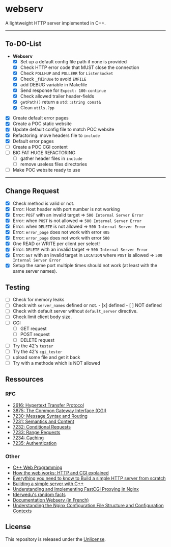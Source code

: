 # webserv
A lightweight HTTP server implemented in C++.

---

## To-DO-List

 - **Webserv**
 	- [x] Set up a default config file path if none is provided
	- [x] Check HTTP error code that MUST close the connection
	- [x] Check `POLLHUP` and `POLLERR` for `ListenSocket`
	- [x] Check `_fdInUse` to avoid `EMFILE`
	- [x] add DEBUG variable in Makefile
	- [x] Send response for `Expect: 100-continue`
	- [x] Check allowed trailer header-fields
	- [x] `getPath()` return a `std::string const&`
	- [x] Clean `utils.?pp`
 - [x] Create default error pages
 - [x] Create a POC static website
 - [x] Update default config file to match POC website
 - [x] Refactoring: move headers file to `include`
 - [x] Default error pages
 - [ ] Create a POC CGI content
 - [ ] BIG FAT HUGE REFACTORING
	 - [ ] gather header files in `include`
	 - [ ] remove useless files directories
 - [ ] Make POC website ready to use

---

## Change Request
- [x] Check method is valid or not.
- [x] Error: Host header with port number is not working
- [x] Error: `POST` with an invalid target => `500 Internal Server Error`
- [x] Error: when `POST` is not allowed => `500 Internal Server Error`
- [x] Error: when `DELETE` is not allowed => `500 Internal Server Error`
- [x] Error: `error_page` does not work with error `405`
- [x] Error: `error_page` does not work with error `500`
- [x] One READ or WRITE per client per select!
- [x] Error: `DELETE` with an invalid target => `500 Internal Server Error`
- [x] Error: `GET` with an invalid target in `LOCATION` where `POST` is allowed => `500 Internal Server Error`
- [x] Setup the same port multiple times should not work (at least with the same server names).

## Testing
 - [ ] Check for memory leaks
 - [ ] Check with `server_names` defined or not.
		- [x] defined
		- [ ] NOT defined
 - [ ] Check with default server without `default_server` directive.
 - [ ] Check limit client body size.
 - [ ] CGI
	- [ ] GET request
	- [ ] POST request
	- [ ] DELETE request
 - [ ] Try the 42's `tester`
 - [ ] Try the 42's `cgi_tester`
 - [ ] upload some file and get it back
 - [ ] Try with a methode which is NOT allowed

## Ressources

### RFC

- [2616: Hypertext Transfer Protocol](https://www.rfc-editor.org/rfc/pdfrfc/rfc2616.txt.pdf)
- [3875: The Common Gateway Interface (CGI)](https://www.rfc-editor.org/rfc/pdfrfc/rfc3875.txt.pdf)
- [7230: Message Syntax and Routing](https://www.rfc-editor.org/rfc/pdfrfc/rfc7230.txt.pdf)
- [7231: Semantics and Content](https://www.rfc-editor.org/rfc/pdfrfc/rfc7231.txt.pdf)
- [7232: Conditional Requests](https://www.rfc-editor.org/rfc/pdfrfc/rfc7232.txt.pdf)
- [7233: Range Requests](https://www.rfc-editor.org/rfc/pdfrfc/rfc7233.txt.pdf)
- [7234: Caching](https://www.rfc-editor.org/rfc/pdfrfc/rfc7234.txt.pdf)
- [7235: Authentication](https://www.rfc-editor.org/rfc/pdfrfc/rfc7235.txt.pdf)

### Other

- [C++ Web Programming](https://www.tutorialspoint.com/cplusplus/cpp_web_programming.htm)
- [How the web works: HTTP and CGI explained](https://www.garshol.priv.no/download/text/http-tut.html)
- [Everything you need to know to Build a simple HTTP server from scratch](https://medium.com/from-the-scratch/http-server-what-do-you-need-to-know-to-build-a-simple-http-server-from-scratch-d1ef8945e4fa)
- [Building a simple server with C++](https://ncona.com/2019/04/building-a-simple-server-with-cpp/)
- [Understanding and Implementing FastCGI Proxying in Nginx](https://www.digitalocean.com/community/tutorials/understanding-and-implementing-fastcgi-proxying-in-nginx)
- [tderwedu's random facts](https://github.com/tderwedu/42cursus/blob/main/12_Inception/RandomFacts.md)
- [Documentation Webserv (in French)](https://www.notion.so/etelcode/Documentation-Webserv-320727979ffd4176a7dd5ba41aaadf46)
- [Understanding the Nginx Configuration File Structure and Configuration Contexts](https://www.digitalocean.com/community/tutorials/understanding-the-nginx-configuration-file-structure-and-configuration-contexts)

## License

This repository is released under the [Unlicense](https://github.com/maxdesalle/webserv/blob/main/LICENSE).
